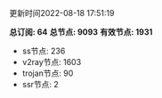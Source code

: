 更新时间2022-08-18 17:51:19

**总订阅: 64**
**总节点: 9093**
**有效节点: 1931**
- ss节点: 236
- v2ray节点: 1603
- trojan节点: 90
- ssr节点: 2
